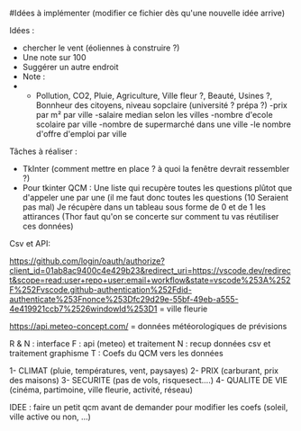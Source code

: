 #Idées à implémenter (modifier ce fichier dès qu'une nouvelle idée arrive)

Idées :
- chercher le vent (éoliennes à construire ?)
- Une note sur 100
- Suggérer un autre endroit
- Note :
- - Pollution, CO2, Pluie, Agriculture, Ville fleur ?, Beauté, Usines ?, Bonnheur des citoyens, niveau sopclaire (université ? prépa ?)
-prix par m² par ville 
-salaire median selon les villes 
-nombre d'ecole scolaire par ville 
-nombre de supermarché dans une ville 
-le nombre d'offre d'emploi par ville 



Tâches à réaliser :
- TkInter (comment mettre en place ? à quoi la fenêtre devrait ressembler ?)
- Pour tkinter QCM : Une liste qui recupère toutes les questions plûtot que d'appeler une par une (il me faut donc toutes les questions (10 Seraient pas mal)
    Je récupère dans un tableau sous forme de 0 et de 1 les attirances (Thor faut qu'on se concerte sur comment tu vas réutiliser ces données)   



Csv et API:

https://github.com/login/oauth/authorize?client_id=01ab8ac9400c4e429b23&redirect_uri=https://vscode.dev/redirect&scope=read:user+repo+user:email+workflow&state=vscode%253A%252F%252Fvscode.github-authentication%252Fdid-authenticate%253Fnonce%253Dfc29d29e-55bf-49eb-a555-4e419921ccb7%2526windowId%253D1 = ville fleurie

https://api.meteo-concept.com/ = données météorologiques de prévisions













R & N : interface
F : api (meteo) et traitement
N : recup données csv et traitement graphisme
T : Coefs du QCM vers les données




1- CLIMAT (pluie, températures, vent, paysayes)
2- PRIX (carburant, prix des maisons)
3- SECURITE (pas de vols, risquesect....)
4- QUALITE DE VIE (cinéma, partimoine, ville fleurie, activité, réseau)



IDEE : faire un petit qcm avant de demander pour modifier les coefs (soleil, ville active ou non, ...)
